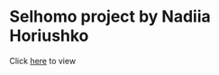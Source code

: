 # Selhomo project by Nadiia Horiushko

Click [here](https://nadiia-gor.github.io/selhomo-project/) to view


